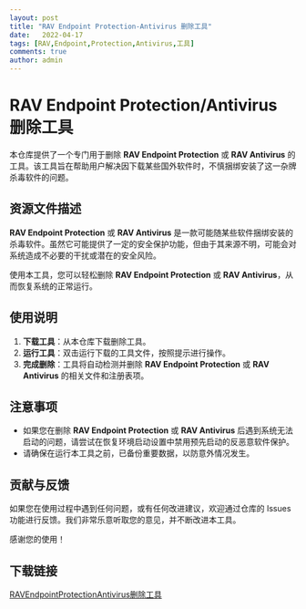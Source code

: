 ```yaml
---
layout: post
title: "RAV Endpoint Protection-Antivirus 删除工具"
date:   2022-04-17
tags: [RAV,Endpoint,Protection,Antivirus,工具]
comments: true
author: admin
---
```

# RAV Endpoint Protection/Antivirus 删除工具

本仓库提供了一个专门用于删除 **RAV Endpoint Protection** 或 **RAV Antivirus** 的工具。该工具旨在帮助用户解决因下载某些国外软件时，不慎捆绑安装了这一杂牌杀毒软件的问题。

## 资源文件描述

**RAV Endpoint Protection** 或 **RAV Antivirus** 是一款可能随某些软件捆绑安装的杀毒软件。虽然它可能提供了一定的安全保护功能，但由于其来源不明，可能会对系统造成不必要的干扰或潜在的安全风险。

使用本工具，您可以轻松删除 **RAV Endpoint Protection** 或 **RAV Antivirus**，从而恢复系统的正常运行。

## 使用说明

1. **下载工具**：从本仓库下载删除工具。
2. **运行工具**：双击运行下载的工具文件，按照提示进行操作。
3. **完成删除**：工具将自动检测并删除 **RAV Endpoint Protection** 或 **RAV Antivirus** 的相关文件和注册表项。

## 注意事项

- 如果您在删除 **RAV Endpoint Protection** 或 **RAV Antivirus** 后遇到系统无法启动的问题，请尝试在恢复环境启动设置中禁用预先启动的反恶意软件保护。
- 请确保在运行本工具之前，已备份重要数据，以防意外情况发生。

## 贡献与反馈

如果您在使用过程中遇到任何问题，或有任何改进建议，欢迎通过仓库的 Issues 功能进行反馈。我们非常乐意听取您的意见，并不断改进本工具。

感谢您的使用！

## 下载链接

[RAVEndpointProtectionAntivirus删除工具](https://pan.quark.cn/s/dae074a9d510)